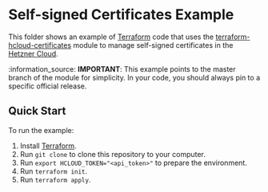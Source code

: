 # Self-signed Certificates Example

This folder shows an example of [Terraform](https://www.terraform.io) code that uses the [terraform-hcloud-certificates](https://github.com/peterpramb/terraform-hcloud-certificates) module to manage self-signed certificates in the [Hetzner Cloud](https://www.hetzner.com/cloud).

:information\_source: **IMPORTANT**: This example points to the master branch of the module for simplicity. In your code, you should always pin to a specific official release.


## Quick Start

To run the example:

1. Install [Terraform](https://www.terraform.io).
2. Run `git clone` to clone this repository to your computer.
3. Run `export HCLOUD_TOKEN="<api_token>"` to prepare the environment.
4. Run `terraform init`.
5. Run `terraform apply`.
